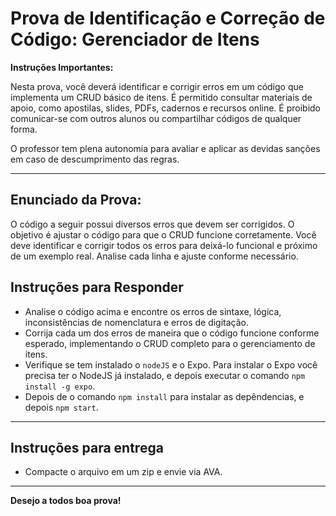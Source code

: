 # Prova de Identificação e Correção de Código: Gerenciador de Itens

**Instruções Importantes:**

Nesta prova, você deverá identificar e corrigir erros em um código que implementa um CRUD básico de itens. É permitido consultar materiais de apoio, como apostilas, slides, PDFs, cadernos e recursos online. É proibido comunicar-se com outros alunos ou compartilhar códigos de qualquer forma.

O professor tem plena autonomia para avaliar e aplicar as devidas sanções em caso de descumprimento das regras.

---

## Enunciado da Prova:

O código a seguir possui diversos erros que devem ser corrigidos. O objetivo é ajustar o código para que o CRUD funcione corretamente. Você deve identificar e corrigir todos os erros para deixá-lo funcional e próximo de um exemplo real. Analise cada linha e ajuste conforme necessário.

## Instruções para Responder

- Analise o código acima e encontre os erros de sintaxe, lógica, inconsistências de nomenclatura e erros de digitação.
- Corrija cada um dos erros de maneira que o código funcione conforme esperado, implementando o CRUD completo para o gerenciamento de itens.
- Verifique se tem instalado o `nodeJS` e o Expo. Para instalar o Expo você precisa ter o NodeJS já instalado, e depois executar o comando `npm install -g expo`.
- Depois de o comando `npm install` para instalar as depêndencias, e depois `npm start`.
---

## Instruções para entrega
- Compacte o arquivo em um zip e envie via AVA.
---


**Desejo a todos boa prova!**
